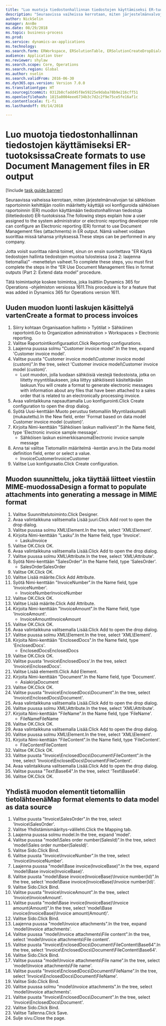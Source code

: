 ```yaml
--- 
title: "Luo muotoja tiedostonhallinnan tiedostojen käyttämiseksi ER-tuotoksissa"
description: "Seuraavissa vaiheissa kerrotaan, miten järjestelmänvalvojan tai sähköisen raportoinnin kehittäjän rooliin määritetty käyttäjä voi konfiguroida sähköisen raportoinnin (ER) muodon käyttämään tiedostonhallinnan tiedostoja (liitetiedostot) ER-tuotoksissa."
author: NickSelin
manager: AnnBe
ms.date: 08/29/2018
ms.topic: business-process
ms.prod: 
ms.service: dynamics-ax-applications
ms.technology: 
ms.search.form: ERWorkspace, ERSolutionTable, ERSolutionCreateDropDialog, EROperationDesigner, ERComponentTypeDropDialog
audience: Application User
ms.reviewer: shylaw
ms.search.scope: Core, Operations
ms.search.region: Global
ms.author: nselin
ms.search.validFrom: 2016-06-30
ms.dyn365.ops.version: Version 7.0.0
ms.translationtype: HT
ms.sourcegitcommit: 0312b8cfadd45f8e59225e9daba78b9e216cff51
ms.openlocfilehash: 1815a0004eee6734b3c7d2c2f9e75ce5fe16af1c
ms.contentlocale: fi-fi
ms.lasthandoff: 09/14/2018

---
```


# <a name="create-formats-to-use-document-management-files-in-er-output"></a><span data-ttu-id="51449-103">Luo muotoja tiedostonhallinnan tiedostojen käyttämiseksi ER-tuotoksissa</span><span class="sxs-lookup"><span data-stu-id="51449-103">Create formats to use Document Management files in ER output</span></span>

[!include [task guide banner](../../includes/task-guide-banner.md)]

<span data-ttu-id="51449-104">Seuraavissa vaiheissa kerrotaan, miten järjestelmänvalvojan tai sähköisen raportoinnin kehittäjän rooliin määritetty käyttäjä voi konfiguroida sähköisen raportoinnin (ER) muodon käyttämään tiedostonhallinnan tiedostoja (liitetiedostot) ER-tuotoksissa.</span><span class="sxs-lookup"><span data-stu-id="51449-104">The following steps explain how a user assigned to the system administrator or electronic reporting developer role can configure an Electronic reporting (ER) format to use Document Management files (attachments) in ER output.</span></span> <span data-ttu-id="51449-105">Nämä vaiheet voidaan suorittaa missä tahansa yrityksessä.</span><span class="sxs-lookup"><span data-stu-id="51449-105">These steps can be performed in any company.</span></span>

<span data-ttu-id="51449-106">Jotta voisit suorittaa nämä toimet, sinun on ensin suoritettava "ER Käytä tiedostojen hallinta tiedostojen muotoa tulosteissa (osa 2: laajenna tietomallia)" -menettelyn vaiheet.</span><span class="sxs-lookup"><span data-stu-id="51449-106">To complete these steps, you must first complete the steps in the “ER Use Document Management files in format outputs (Part 2: Extend data model” procedure.</span></span>

<span data-ttu-id="51449-107">Tätä toimintaohje koskee toimintoa, joka lisättiin Dynamics 365 for Operations -ohjelmiston versiossa 1611.</span><span class="sxs-lookup"><span data-stu-id="51449-107">This procedure is for a feature that was added in Dynamics 365 for Operations version 1611.</span></span>


## <a name="create-a-format-to-process-invoices"></a><span data-ttu-id="51449-108">Uuden muodon luonti laskujen käsittelyä varten</span><span class="sxs-lookup"><span data-stu-id="51449-108">Create a format to process invoices</span></span>
1. <span data-ttu-id="51449-109">Siirry kohtaan Organisaation hallinto > Työtilat > Sähköinen raportointi.</span><span class="sxs-lookup"><span data-stu-id="51449-109">Go to Organization administration > Workspaces > Electronic reporting.</span></span>
2. <span data-ttu-id="51449-110">Valitse Raportointikonfiguraatiot.</span><span class="sxs-lookup"><span data-stu-id="51449-110">Click Reporting configurations.</span></span>
3. <span data-ttu-id="51449-111">Laajenna puussa solmu "Customer invoice model".</span><span class="sxs-lookup"><span data-stu-id="51449-111">In the tree, expand 'Customer invoice model'.</span></span>
4. <span data-ttu-id="51449-112">Valitse puusta "Customer invoice model\Customer invoice model (custom)".</span><span class="sxs-lookup"><span data-stu-id="51449-112">In the tree, select 'Customer invoice model\Customer invoice model (custom)'.</span></span>
    * <span data-ttu-id="51449-113">Luot muodon, jolla luodaan sähköisiä viestejä tiedostoista, jotka on liitetty myyntitilaukseen, joka liittyy sähköisesti käsiteltävään laskuun.</span><span class="sxs-lookup"><span data-stu-id="51449-113">You will create a format to generate electronic messages with information about any files that have been attached to a sales order that is related to an electronically processing invoice.</span></span>  
5. <span data-ttu-id="51449-114">Avaa valintaikkuna napsauttamalla Luo konfigurointi.</span><span class="sxs-lookup"><span data-stu-id="51449-114">Click Create configuration to open the drop dialog.</span></span>
6. <span data-ttu-id="51449-115">Syötä Uusi-kenttään Muoto perustuu tietomalliin Myyntilaskumalli (mukautettu).</span><span class="sxs-lookup"><span data-stu-id="51449-115">In the New field, enter 'Format based on data model Customer invoice model (custom)'.</span></span>
7. <span data-ttu-id="51449-116">Kirjoita Nimi-kenttään "Sähköisen laskun malliviesti".</span><span class="sxs-lookup"><span data-stu-id="51449-116">In the Name field, type 'Electronic invoice sample message'.</span></span>
    * <span data-ttu-id="51449-117">Sähköisen laskun esimerkkisanoma</span><span class="sxs-lookup"><span data-stu-id="51449-117">Electronic invoice sample message</span></span>  
8. <span data-ttu-id="51449-118">Anna tai valitse Tietomallin määritelmä -kentän arvo.</span><span class="sxs-lookup"><span data-stu-id="51449-118">In the Data model definition field, enter or select a value.</span></span>
    * <span data-ttu-id="51449-119">InvoiceCustomer</span><span class="sxs-lookup"><span data-stu-id="51449-119">InvoiceCustomer</span></span>  
9. <span data-ttu-id="51449-120">Valitse Luo konfiguraatio.</span><span class="sxs-lookup"><span data-stu-id="51449-120">Click Create configuration.</span></span>

## <a name="design-a-format-to-populate-attachments-into-generating-a-message-in-mime-format"></a><span data-ttu-id="51449-121">Muodon suunnittelu, joka täyttää liitteet viestiin MIME-muodossa</span><span class="sxs-lookup"><span data-stu-id="51449-121">Design a format to populate attachments into generating a message in MIME format</span></span>
1. <span data-ttu-id="51449-122">Valitse Suunnittelutoiminto.</span><span class="sxs-lookup"><span data-stu-id="51449-122">Click Designer.</span></span>
2. <span data-ttu-id="51449-123">Avaa valintaikkuna valitsemalla Lisää juuri.</span><span class="sxs-lookup"><span data-stu-id="51449-123">Click Add root to open the drop dialog.</span></span>
3. <span data-ttu-id="51449-124">Valitse puussa solmu XML\Element.</span><span class="sxs-lookup"><span data-stu-id="51449-124">In the tree, select 'XML\Element'.</span></span>
4. <span data-ttu-id="51449-125">Kirjoita Nimi-kenttään "Lasku".</span><span class="sxs-lookup"><span data-stu-id="51449-125">In the Name field, type 'Invoice'.</span></span>
    * <span data-ttu-id="51449-126">Lasku</span><span class="sxs-lookup"><span data-stu-id="51449-126">Invoice</span></span>  
5. <span data-ttu-id="51449-127">Valitse OK.</span><span class="sxs-lookup"><span data-stu-id="51449-127">Click OK.</span></span>
6. <span data-ttu-id="51449-128">Avaa valintaikkuna valitsemalla Lisää.</span><span class="sxs-lookup"><span data-stu-id="51449-128">Click Add to open the drop dialog.</span></span>
7. <span data-ttu-id="51449-129">Valitse puussa solmu XML\Attribute.</span><span class="sxs-lookup"><span data-stu-id="51449-129">In the tree, select 'XML\Attribute'.</span></span>
8. <span data-ttu-id="51449-130">Syötä Nimi-kenttään "SalesOrder".</span><span class="sxs-lookup"><span data-stu-id="51449-130">In the Name field, type 'SalesOrder'.</span></span>
    * <span data-ttu-id="51449-131">SalesOrder</span><span class="sxs-lookup"><span data-stu-id="51449-131">SalesOrder</span></span>  
9. <span data-ttu-id="51449-132">Valitse OK.</span><span class="sxs-lookup"><span data-stu-id="51449-132">Click OK.</span></span>
10. <span data-ttu-id="51449-133">Valitse Lisää määrite.</span><span class="sxs-lookup"><span data-stu-id="51449-133">Click Add Attribute.</span></span>
11. <span data-ttu-id="51449-134">Syötä Nimi-kenttään "InvoiceNumber".</span><span class="sxs-lookup"><span data-stu-id="51449-134">In the Name field, type 'InvoiceNumber'.</span></span>
    * <span data-ttu-id="51449-135">InvoiceNumber</span><span class="sxs-lookup"><span data-stu-id="51449-135">InvoiceNumber</span></span>  
12. <span data-ttu-id="51449-136">Valitse OK.</span><span class="sxs-lookup"><span data-stu-id="51449-136">Click OK.</span></span>
13. <span data-ttu-id="51449-137">Valitse Lisää määrite.</span><span class="sxs-lookup"><span data-stu-id="51449-137">Click Add Attribute.</span></span>
14. <span data-ttu-id="51449-138">Kirjoita Nimi-kenttään "InvoiceAmount".</span><span class="sxs-lookup"><span data-stu-id="51449-138">In the Name field, type 'InvoiceAmount'.</span></span>
    * <span data-ttu-id="51449-139">InvoiceAmount</span><span class="sxs-lookup"><span data-stu-id="51449-139">InvoiceAmount</span></span>  
15. <span data-ttu-id="51449-140">Valitse OK.</span><span class="sxs-lookup"><span data-stu-id="51449-140">Click OK.</span></span>
16. <span data-ttu-id="51449-141">Avaa valintaikkuna valitsemalla Lisää.</span><span class="sxs-lookup"><span data-stu-id="51449-141">Click Add to open the drop dialog.</span></span>
17. <span data-ttu-id="51449-142">Valitse puussa solmu XML\Element.</span><span class="sxs-lookup"><span data-stu-id="51449-142">In the tree, select 'XML\Element'.</span></span>
18. <span data-ttu-id="51449-143">Kirjoita Nimi-kenttään "EnclosedDocs".</span><span class="sxs-lookup"><span data-stu-id="51449-143">In the Name field, type 'EnclosedDocs'.</span></span>
    * <span data-ttu-id="51449-144">EnclosedDocs</span><span class="sxs-lookup"><span data-stu-id="51449-144">EnclosedDocs</span></span>  
19. <span data-ttu-id="51449-145">Valitse OK.</span><span class="sxs-lookup"><span data-stu-id="51449-145">Click OK.</span></span>
20. <span data-ttu-id="51449-146">Valitse puusta 'Invoice\EnclosedDocs'.</span><span class="sxs-lookup"><span data-stu-id="51449-146">In the tree, select 'Invoice\EnclosedDocs'.</span></span>
21. <span data-ttu-id="51449-147">Valitse Lisää elementti.</span><span class="sxs-lookup"><span data-stu-id="51449-147">Click Add Element.</span></span>
22. <span data-ttu-id="51449-148">Kirjoita Nimi-kenttään "Document".</span><span class="sxs-lookup"><span data-stu-id="51449-148">In the Name field, type 'Document'.</span></span>
    * <span data-ttu-id="51449-149">Asiakirja</span><span class="sxs-lookup"><span data-stu-id="51449-149">Document</span></span>  
23. <span data-ttu-id="51449-150">Valitse OK.</span><span class="sxs-lookup"><span data-stu-id="51449-150">Click OK.</span></span>
24. <span data-ttu-id="51449-151">Valitse puusta "Invoice\EnclosedDocs\Document".</span><span class="sxs-lookup"><span data-stu-id="51449-151">In the tree, select 'Invoice\EnclosedDocs\Document'.</span></span>
25. <span data-ttu-id="51449-152">Avaa valintaikkuna valitsemalla Lisää.</span><span class="sxs-lookup"><span data-stu-id="51449-152">Click Add to open the drop dialog.</span></span>
26. <span data-ttu-id="51449-153">Valitse puussa solmu XML\Attribute.</span><span class="sxs-lookup"><span data-stu-id="51449-153">In the tree, select 'XML\Attribute'.</span></span>
27. <span data-ttu-id="51449-154">Kirjoita Nimi-kenttään "FileName".</span><span class="sxs-lookup"><span data-stu-id="51449-154">In the Name field, type 'FileName'.</span></span>
    * <span data-ttu-id="51449-155">FileName</span><span class="sxs-lookup"><span data-stu-id="51449-155">FileName</span></span>  
28. <span data-ttu-id="51449-156">Valitse OK.</span><span class="sxs-lookup"><span data-stu-id="51449-156">Click OK.</span></span>
29. <span data-ttu-id="51449-157">Avaa valintaikkuna valitsemalla Lisää.</span><span class="sxs-lookup"><span data-stu-id="51449-157">Click Add to open the drop dialog.</span></span>
30. <span data-ttu-id="51449-158">Valitse puussa solmu XML\Element.</span><span class="sxs-lookup"><span data-stu-id="51449-158">In the tree, select 'XML\Element'.</span></span>
31. <span data-ttu-id="51449-159">Kirjoita Nimi-kenttään "FileContent".</span><span class="sxs-lookup"><span data-stu-id="51449-159">In the Name field, type 'FileContent'.</span></span>
    * <span data-ttu-id="51449-160">FileContent</span><span class="sxs-lookup"><span data-stu-id="51449-160">FileContent</span></span>  
32. <span data-ttu-id="51449-161">Valitse OK.</span><span class="sxs-lookup"><span data-stu-id="51449-161">Click OK.</span></span>
33. <span data-ttu-id="51449-162">Valitse puusta "Invoice\EnclosedDocs\Document\FileContent".</span><span class="sxs-lookup"><span data-stu-id="51449-162">In the tree, select 'Invoice\EnclosedDocs\Document\FileContent'.</span></span>
34. <span data-ttu-id="51449-163">Avaa valintaikkuna valitsemalla Lisää.</span><span class="sxs-lookup"><span data-stu-id="51449-163">Click Add to open the drop dialog.</span></span>
35. <span data-ttu-id="51449-164">Valitse puussa "Text\Base64".</span><span class="sxs-lookup"><span data-stu-id="51449-164">In the tree, select 'Text\Base64'.</span></span>
36. <span data-ttu-id="51449-165">Valitse OK.</span><span class="sxs-lookup"><span data-stu-id="51449-165">Click OK.</span></span>

## <a name="map-format-elements-to-data-model-as-data-source"></a><span data-ttu-id="51449-166">Yhdistä muodon elementit tietomalliin tietolähteenä</span><span class="sxs-lookup"><span data-stu-id="51449-166">Map format elements to data model as data source</span></span>
1. <span data-ttu-id="51449-167">Valitse puusta "Invoice\SalesOrder".</span><span class="sxs-lookup"><span data-stu-id="51449-167">In the tree, select 'Invoice\SalesOrder'.</span></span>
2. <span data-ttu-id="51449-168">Valitse Yhdistämismääritys-välilehti.</span><span class="sxs-lookup"><span data-stu-id="51449-168">Click the Mapping tab.</span></span>
3. <span data-ttu-id="51449-169">Laajenna puussa solmu model.</span><span class="sxs-lookup"><span data-stu-id="51449-169">In the tree, expand 'model'.</span></span>
4. <span data-ttu-id="51449-170">Valitse puussa "model\Sales order number(SalesId)".</span><span class="sxs-lookup"><span data-stu-id="51449-170">In the tree, select 'model\Sales order number(SalesId)'.</span></span>
5. <span data-ttu-id="51449-171">Valitse Sido.</span><span class="sxs-lookup"><span data-stu-id="51449-171">Click Bind.</span></span>
6. <span data-ttu-id="51449-172">Valitse puusta "Invoice\InvoiceNumber".</span><span class="sxs-lookup"><span data-stu-id="51449-172">In the tree, select 'Invoice\InvoiceNumber'.</span></span>
7. <span data-ttu-id="51449-173">Laajenna puussa "model\Base invoice(InvoiceBase)".</span><span class="sxs-lookup"><span data-stu-id="51449-173">In the tree, expand 'model\Base invoice(InvoiceBase)'.</span></span>
8. <span data-ttu-id="51449-174">Valitse puusta "model\Base invoice(InvoiceBase)\Invoice number(Id)".</span><span class="sxs-lookup"><span data-stu-id="51449-174">In the tree, select 'model\Base invoice(InvoiceBase)\Invoice number(Id)'.</span></span>
9. <span data-ttu-id="51449-175">Valitse Sido.</span><span class="sxs-lookup"><span data-stu-id="51449-175">Click Bind.</span></span>
10. <span data-ttu-id="51449-176">Valitse puusta "Invoice\InvoiceAmount".</span><span class="sxs-lookup"><span data-stu-id="51449-176">In the tree, select 'Invoice\InvoiceAmount'.</span></span>
11. <span data-ttu-id="51449-177">Valitse puusta "model\Base invoice(InvoiceBase)\Invoice amount(Amount)".</span><span class="sxs-lookup"><span data-stu-id="51449-177">In the tree, select 'model\Base invoice(InvoiceBase)\Invoice amount(Amount)'.</span></span>
12. <span data-ttu-id="51449-178">Valitse Sido.</span><span class="sxs-lookup"><span data-stu-id="51449-178">Click Bind.</span></span>
13. <span data-ttu-id="51449-179">Laajenna puussa "model\Invoice attachments".</span><span class="sxs-lookup"><span data-stu-id="51449-179">In the tree, expand 'model\Invoice attachments'.</span></span>
14. <span data-ttu-id="51449-180">Valitse puussa "model\Invoice attachments\File content".</span><span class="sxs-lookup"><span data-stu-id="51449-180">In the tree, select 'model\Invoice attachments\File content'.</span></span>
15. <span data-ttu-id="51449-181">Valitse puusta "Invoice\EnclosedDocs\Document\FileContent\Base64".</span><span class="sxs-lookup"><span data-stu-id="51449-181">In the tree, select 'Invoice\EnclosedDocs\Document\FileContent\Base64'.</span></span>
16. <span data-ttu-id="51449-182">Valitse Sido.</span><span class="sxs-lookup"><span data-stu-id="51449-182">Click Bind.</span></span>
17. <span data-ttu-id="51449-183">Valitse puussa "model\Invoice attachments\File name".</span><span class="sxs-lookup"><span data-stu-id="51449-183">In the tree, select 'model\Invoice attachments\File name'.</span></span>
18. <span data-ttu-id="51449-184">Valitse puusta "Invoice\EnclosedDocs\Document\FileName".</span><span class="sxs-lookup"><span data-stu-id="51449-184">In the tree, select 'Invoice\EnclosedDocs\Document\FileName'.</span></span>
19. <span data-ttu-id="51449-185">Valitse Sido.</span><span class="sxs-lookup"><span data-stu-id="51449-185">Click Bind.</span></span>
20. <span data-ttu-id="51449-186">Valitse puussa solmu "model\Invoice attachments".</span><span class="sxs-lookup"><span data-stu-id="51449-186">In the tree, select 'model\Invoice attachments'.</span></span>
21. <span data-ttu-id="51449-187">Valitse puusta "Invoice\EnclosedDocs\Document".</span><span class="sxs-lookup"><span data-stu-id="51449-187">In the tree, select 'Invoice\EnclosedDocs\Document'.</span></span>
22. <span data-ttu-id="51449-188">Valitse Sido.</span><span class="sxs-lookup"><span data-stu-id="51449-188">Click Bind.</span></span>
23. <span data-ttu-id="51449-189">Valitse Tallenna.</span><span class="sxs-lookup"><span data-stu-id="51449-189">Click Save.</span></span>
24. <span data-ttu-id="51449-190">Sulje sivu.</span><span class="sxs-lookup"><span data-stu-id="51449-190">Close the page.</span></span>


